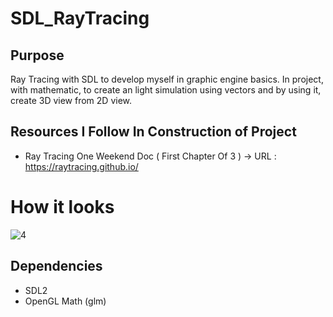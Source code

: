 # SDL_RayTracing

## Purpose
Ray Tracing with SDL to develop myself in graphic engine basics. In project, with mathematic, to create an light simulation using vectors and by using it, create 3D view from 2D view. 

## Resources I Follow In Construction of Project
* Ray Tracing One Weekend Doc ( First Chapter Of 3 ) -> URL : https://raytracing.github.io/

# How it looks                                                                                    
![4](https://github.com/ozgurozkan01/SDL_RayTracing/assets/90643276/2d0ceb94-ac69-48b9-9c50-64723010d32b)

## Dependencies
* SDL2
* OpenGL Math (glm)
